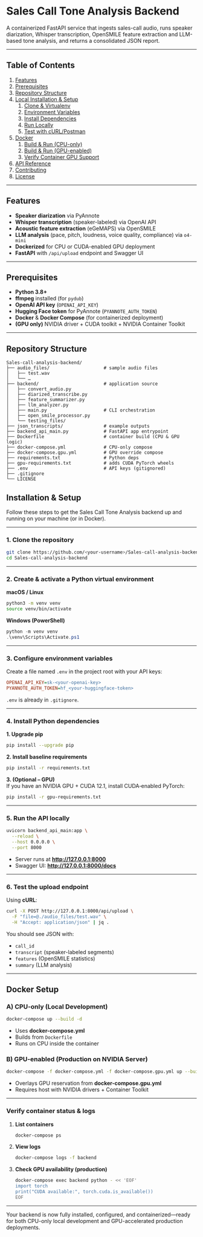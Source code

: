 # Sales Call Tone Analysis Backend

A containerized FastAPI service that ingests sales-call audio, runs speaker diarization, Whisper transcription, OpenSMILE feature extraction and LLM-based tone analysis, and returns a consolidated JSON report.

---

## Table of Contents

1. [Features](#features)  
2. [Prerequisites](#prerequisites)  
3. [Repository Structure](#repository-structure)  
4. [Local Installation & Setup](#local-installation--setup)  
   1. [Clone & Virtualenv](#clone--virtualenv)  
   2. [Environment Variables](#environment-variables)  
   3. [Install Dependencies](#install-dependencies)  
   4. [Run Locally](#run-locally)  
   5. [Test with cURL/Postman](#test-with-curlpostman)  
5. [Docker](#docker)  
   1. [Build & Run (CPU-only)](#build--run-cpu-only)  
   2. [Build & Run (GPU-enabled)](#build--run-gpu-enabled)  
   3. [Verify Container GPU Support](#verify-container-gpu-support)  
6. [API Reference](#api-reference)  
7. [Contributing](#contributing)  
8. [License](#license)  

---

## Features

- **Speaker diarization** via PyAnnote  
- **Whisper transcription** (speaker-labeled) via OpenAI API  
- **Acoustic feature extraction** (eGeMAPS) via OpenSMILE  
- **LLM analysis** (pace, pitch, loudness, voice quality, compliance) via `o4-mini`  
- **Dockerized** for CPU or CUDA-enabled GPU deployment  
- **FastAPI** with `/api/upload` endpoint and Swagger UI  

---

## Prerequisites

- **Python 3.8+**  
- **ffmpeg** installed (for `pydub`)  
- **OpenAI API key** (`OPENAI_API_KEY`)  
- **Hugging Face token** for PyAnnote (`PYANNOTE_AUTH_TOKEN`)  
- **Docker** & **Docker Compose** (for containerized deployment)  
- **(GPU only)** NVIDIA driver + CUDA toolkit + NVIDIA Container Toolkit  

---

## Repository Structure

```text
Sales-call-analysis-backend/
├── audio_files/                    # sample audio files
│   ├── test.wav
│   └── …
├── backend/                        # application source
│   ├── convert_audio.py
│   ├── diarized_transcribe.py
│   ├── feature_summarizer.py
│   ├── llm_analyzer.py
│   ├── main.py                     # CLI orchestration
│   ├── open_smile_processor.py
│   └── testing_files/
├── json_transcripts/               # example outputs
├── backend_api_main.py             # FastAPI app entrypoint
├── Dockerfile                      # container build (CPU & GPU logic)
├── docker-compose.yml              # CPU‐only compose
├── docker-compose.gpu.yml          # GPU override compose
├── requirements.txt                # Python deps
├── gpu-requirements.txt            # adds CUDA PyTorch wheels
├── .env                            # API keys (gitignored)
├── .gitignore
└── LICENSE
```

## Installation & Setup

Follow these steps to get the Sales Call Tone Analysis backend up and running on your machine (or in Docker).  

---

### 1. Clone the repository

```bash
git clone https://github.com/<your-username>/Sales-call-analysis-backend.git
cd Sales-call-analysis-backend
```

---

### 2. Create & activate a Python virtual environment

**macOS / Linux**  
```bash
python3 -m venv venv
source venv/bin/activate
```

**Windows (PowerShell)**  
```powershell
python -m venv venv
.\venv\Scripts\Activate.ps1
```

---

### 3. Configure environment variables

Create a file named `.env` in the project root with your API keys:

```ini
OPENAI_API_KEY=sk-<your-openai-key>
PYANNOTE_AUTH_TOKEN=hf_<your-huggingface-token>
```

`.env` is already in `.gitignore`.

---

### 4. Install Python dependencies

**1. Upgrade pip**  
```bash
pip install --upgrade pip
```

**2. Install baseline requirements**  
```bash
pip install -r requirements.txt
```

**3. (Optional – GPU)**  
If you have an NVIDIA GPU + CUDA 12.1, install CUDA‐enabled PyTorch:
```bash
pip install -r gpu-requirements.txt
```

---

### 5. Run the API locally

```bash
uvicorn backend_api_main:app \
  --reload \
  --host 0.0.0.0 \
  --port 8000
```

- Server runs at **http://127.0.0.1:8000**  
- Swagger UI: **http://127.0.0.1:8000/docs**

---

### 6. Test the upload endpoint

Using **cURL**:
```bash
curl -X POST http://127.0.0.1:8000/api/upload \
  -F "file=@./audio_files/test.wav" \
  -H "Accept: application/json" | jq .
```

You should see JSON with:
- `call_id`  
- `transcript` (speaker-labeled segments)  
- `features` (OpenSMILE statistics)  
- `summary` (LLM analysis)

---

## Docker Setup

### A) CPU-only (Local Development)

```bash
docker-compose up --build -d
```

- Uses **docker-compose.yml**  
- Builds from `Dockerfile`  
- Runs on CPU inside the container  

### B) GPU-enabled (Production on NVIDIA Server)

```bash
docker-compose -f docker-compose.yml -f docker-compose.gpu.yml up --build -d
```

- Overlays GPU reservation from **docker-compose.gpu.yml**  
- Requires host with NVIDIA drivers + Container Toolkit  

---

### Verify container status & logs

1. **List containers**  
   ```bash
   docker-compose ps
   ```

2. **View logs**  
   ```bash
   docker-compose logs -f backend
   ```

3. **Check GPU availability (production)**  
   ```bash
   docker-compose exec backend python - << 'EOF'
   import torch
   print("CUDA available:", torch.cuda.is_available())
   EOF
   ```

---

Your backend is now fully installed, configured, and containerized—ready for both CPU-only local development and GPU-accelerated production deployments.  
